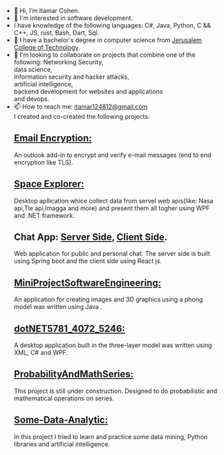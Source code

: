 - 👋 Hi, I’m Itamar Cohen.
- 👀 I'm interested in software development. 
- I have knowledge of the following languages: C#, Java, Python, C && C++, JS, rust, Bash, Dart, Sql.
- 🌱 I have a bachelor's degree in computer science from <a href=https://www.jct.ac.il/en>Jerusalem College of Technology</a>.
- 💞️ I'm looking to collaborate on projects that combine one of the following: 
   Networking Security,</br>
   data science,</br>
   Information security and hacker attacks,</br>
   artificial intelligence,</br>
   backend development for websites and applications</br>and devops.</br>
- 📫 How to reach me: itamar124812@gmail.com </br>
   I created and co-created the following projects:</br>
   <h2><a href=https://github.com/itamar124812/Email-Encryption> Email Encryption: </a></h2>
    An outlook add-in to encrypt and verify e-mail messages (end to end encryption like TLS).</br>
   <h2><a href=https://github.com/omcoch/SpaceExplorer> Space Explorer: </a></h2>
    Desktop apllication whice collect data from servel web apis(like: Nasa api,Tle api,Imagga and more) and present them all togher using WPF and .NET framework.</br>
    <h2> Chat App: <a href=https://github.com/MayaBarkann/ChatApp-Server>Server Side</a>, <a href=https://github.com/MayaBarkann/ChatApp-Server>Client Side</a>. </h2>
    Web application for public and personal chat. The server side is built using Spring boot and the client side using React js.</br>
   <h2><a href=https://github.com/itamar124812/MiniProjectSoftwareEngineering> MiniProjectSoftwareEngineering:</a></h2>
   An application for creating images and 3D graphics using a phong model was written using Java .</br>
   <h2><a href=https://github.com/itamar124812/dotNET5781_4072_5246> dotNET5781_4072_5246:</a></h2>
   A desktop application built in the three-layer model was written using XML, C# and WPF.</br>
   <h2><a href= https://github.com/itamar124812/ProbabilityAndMathSeries>ProbabilityAndMathSeries:</a></h2>
   This project is still under construction. Designed to do probabilistic and mathematical operations on series.</br>
   <h2><a href=https://github.com/itamar124812/Some-Data-Analytic>Some-Data-Analytic:</a></h2>
   In this project I tried to learn and practice some data mining, Python libraries and artificial intelligence.
<!---
itamar124812/itamar124812 is a ✨ special ✨ repository because its `README.md` (this file) appears on your GitHub profile.
You can click the Preview link to take a look at your changes.
--->
